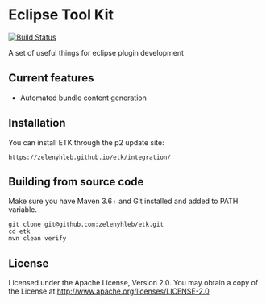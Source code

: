 # Eclipse Tool Kit
[![Build Status](https://github.com/zelenyhleb/etk/CI/badge.svg)](https://github.com/zelenyhleb/etk/actions)

A set of useful things for eclipse plugin development

## Current features

- Automated bundle content generation

## Installation

You can install ETK through the p2 update site:

`https://zelenyhleb.github.io/etk/integration/`

## Building from source code

Make sure you have Maven 3.6+ and Git installed and added to PATH variable.

```
git clone git@github.com:zelenyhleb/etk.git
cd etk
mvn clean verify
```

## License

Licensed under the Apache License, Version 2.0. You may obtain a copy of the License at http://www.apache.org/licenses/LICENSE-2.0
